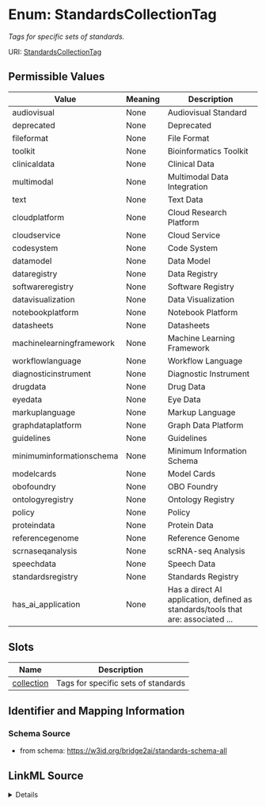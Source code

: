 # Enum: StandardsCollectionTag


_Tags for specific sets of standards._


URI: [StandardsCollectionTag](StandardsCollectionTag)

## Permissible Values

| Value | Meaning | Description |
| --- | --- | --- |
| audiovisual | None | Audiovisual Standard |
| deprecated | None | Deprecated |
| fileformat | None | File Format |
| toolkit | None | Bioinformatics Toolkit |
| clinicaldata | None | Clinical Data |
| multimodal | None | Multimodal Data Integration |
| text | None | Text Data |
| cloudplatform | None | Cloud Research Platform |
| cloudservice | None | Cloud Service |
| codesystem | None | Code System |
| datamodel | None | Data Model |
| dataregistry | None | Data Registry |
| softwareregistry | None | Software Registry |
| datavisualization | None | Data Visualization |
| notebookplatform | None | Notebook Platform |
| datasheets | None | Datasheets |
| machinelearningframework | None | Machine Learning Framework |
| workflowlanguage | None | Workflow Language |
| diagnosticinstrument | None | Diagnostic Instrument |
| drugdata | None | Drug Data |
| eyedata | None | Eye Data |
| markuplanguage | None | Markup Language |
| graphdataplatform | None | Graph Data Platform |
| guidelines | None | Guidelines |
| minimuminformationschema | None | Minimum Information Schema |
| modelcards | None | Model Cards |
| obofoundry | None | OBO Foundry |
| ontologyregistry | None | Ontology Registry |
| policy | None | Policy |
| proteindata | None | Protein Data |
| referencegenome | None | Reference Genome |
| scrnaseqanalysis | None | scRNA-seq Analysis |
| speechdata | None | Speech Data |
| standardsregistry | None | Standards Registry |
| has_ai_application | None | Has a direct AI application, defined as standards/tools that are: associated ... |




## Slots

| Name | Description |
| ---  | --- |
| [collection](collection.md) | Tags for specific sets of standards |






## Identifier and Mapping Information







### Schema Source


* from schema: https://w3id.org/bridge2ai/standards-schema-all




## LinkML Source

<details>
```yaml
name: StandardsCollectionTag
description: Tags for specific sets of standards.
from_schema: https://w3id.org/bridge2ai/standards-schema-all
rank: 1000
permissible_values:
  audiovisual:
    text: audiovisual
    description: Audiovisual Standard
  deprecated:
    text: deprecated
    description: Deprecated
  fileformat:
    text: fileformat
    description: File Format
  toolkit:
    text: toolkit
    description: Bioinformatics Toolkit
  clinicaldata:
    text: clinicaldata
    description: Clinical Data
  multimodal:
    text: multimodal
    description: Multimodal Data Integration
  text:
    text: text
    description: Text Data
  cloudplatform:
    text: cloudplatform
    description: Cloud Research Platform
  cloudservice:
    text: cloudservice
    description: Cloud Service
  codesystem:
    text: codesystem
    description: Code System
  datamodel:
    text: datamodel
    description: Data Model
  dataregistry:
    text: dataregistry
    description: Data Registry
  softwareregistry:
    text: softwareregistry
    description: Software Registry
  datavisualization:
    text: datavisualization
    description: Data Visualization
  notebookplatform:
    text: notebookplatform
    description: Notebook Platform
  datasheets:
    text: datasheets
    description: Datasheets
  machinelearningframework:
    text: machinelearningframework
    description: Machine Learning Framework
  workflowlanguage:
    text: workflowlanguage
    description: Workflow Language
  diagnosticinstrument:
    text: diagnosticinstrument
    description: Diagnostic Instrument
  drugdata:
    text: drugdata
    description: Drug Data
  eyedata:
    text: eyedata
    description: Eye Data
  markuplanguage:
    text: markuplanguage
    description: Markup Language
  graphdataplatform:
    text: graphdataplatform
    description: Graph Data Platform
  guidelines:
    text: guidelines
    description: Guidelines
  minimuminformationschema:
    text: minimuminformationschema
    description: Minimum Information Schema
  modelcards:
    text: modelcards
    description: Model Cards
  obofoundry:
    text: obofoundry
    description: OBO Foundry
  ontologyregistry:
    text: ontologyregistry
    description: Ontology Registry
  policy:
    text: policy
    description: Policy
  proteindata:
    text: proteindata
    description: Protein Data
  referencegenome:
    text: referencegenome
    description: Reference Genome
  scrnaseqanalysis:
    text: scrnaseqanalysis
    description: scRNA-seq Analysis
  speechdata:
    text: speechdata
    description: Speech Data
  standardsregistry:
    text: standardsregistry
    description: Standards Registry
  has_ai_application:
    text: has_ai_application
    description: 'Has a direct AI application, defined as standards/tools that are:
      associated with ML or neural networks; schemas, or have schemas; data models;
      associated with DICOM; associated with AI; associated with standards used within
      Bridge2AI'

```
</details>
